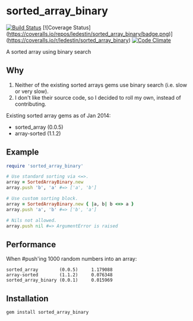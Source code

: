 sorted_array_binary
===================

[![Build Status](https://travis-ci.org/ledestin/sorted_array_binary.png)](https://travis-ci.org/ledestin/sorted_array_binary)
[![Coverage Status] (https://coveralls.io/repos/ledestin/sorted_array_binary/badge.png)] (https://coveralls.io/r/ledestin/sorted_array_binary)
[![Code Climate](https://codeclimate.com/github/ledestin/sorted_array_binary.png)](https://codeclimate.com/github/ledestin/sorted_array_binary)

A sorted array using binary search

## Why

1. Neither of the existing sorted arrays gems use binary search (i.e. slow or
   very slow).
2. I don't like their source code, so I decided to roll my own, instead of
   contributing.

Existing sorted array gems as of Jan 2014:
* sorted_array (0.0.5)
* array-sorted (1.1.2)

## Example

```ruby
require 'sorted_array_binary'

# Use standard sorting via <=>.
array = SortedArrayBinary.new
array.push 'b', 'a' #=> ['a', 'b']

# Use custom sorting block.
array = SortedArrayBinary.new { |a, b| b <=> a }
array.push 'a', 'b' #=> ['b', 'a']

# Nils not allowed.
array.push nil #=> ArgumentError is raised
```

## Performance

When #push'ing 1000 random numbers into an array:
```
sorted_array        (0.0.5)     1.179088
array-sorted        (1.1.2)     0.076348
sorted_array_binary (0.0.1)     0.015969
```

## Installation

```
gem install sorted_array_binary
```
